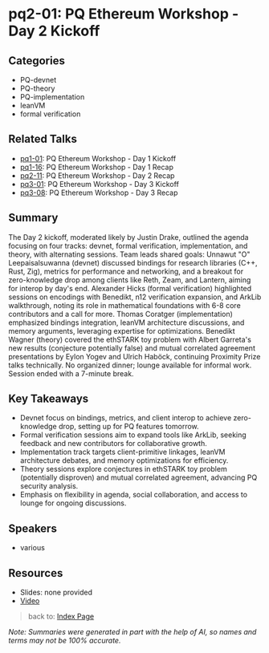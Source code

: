 # pq2-01: PQ Ethereum Workshop - Day 2 Kickoff

## Categories
- PQ-devnet
- PQ-theory
- PQ-implementation
- leanVM
- formal verification

## Related Talks
- [pq1-01](pq1-01.md): PQ Ethereum Workshop - Day 1 Kickoff
- [pq1-16](pq1-16.md): PQ Ethereum Workshop - Day 1 Recap
- [pq2-11](pq2-11.md): PQ Ethereum Workshop - Day 2 Recap
- [pq3-01](pq3-01.md): PQ Ethereum Workshop - Day 3 Kickoff
- [pq3-08](pq3-08.md): PQ Ethereum Workshop - Day 3 Recap

## Summary
The Day 2 kickoff, moderated likely by Justin Drake, outlined the agenda focusing on four tracks: devnet, formal verification, implementation, and theory, with alternating sessions. Team leads shared goals: Unnawut "O" Leepaisalsuwanna (devnet) discussed bindings for research libraries (C++, Rust, Zig), metrics for performance and networking, and a breakout for zero-knowledge drop among clients like Reth, Zeam, and Lantern, aiming for interop by day's end. Alexander Hicks (formal verification) highlighted sessions on encodings with Benedikt, n12 verification expansion, and ArkLib walkthrough, noting its role in mathematical foundations with 6-8 core contributors and a call for more. Thomas Coratger (implementation) emphasized bindings integration, leanVM architecture discussions, and memory arguments, leveraging expertise for optimizations. Benedikt Wagner (theory) covered the ethSTARK toy problem with Albert Garreta's new results (conjecture potentially false) and mutual correlated agreement presentations by Eylon Yogev and Ulrich Haböck, continuing Proximity Prize talks technically. No organized dinner; lounge available for informal work. Session ended with a 7-minute break.

## Key Takeaways
- Devnet focus on bindings, metrics, and client interop to achieve zero-knowledge drop, setting up for PQ features tomorrow.
- Formal verification sessions aim to expand tools like ArkLib, seeking feedback and new contributors for collaborative growth.
- Implementation track targets client-primitive linkages, leanVM architecture debates, and memory optimizations for efficiency.
- Theory sessions explore conjectures in ethSTARK toy problem (potentially disproven) and mutual correlated agreement, advancing PQ security analysis.
- Emphasis on flexibility in agenda, social collaboration, and access to lounge for ongoing discussions.

## Speakers
- various

## Resources
- Slides: none provided
- [Video](https://youtu.be/coltevVtjnM)

> back to: [Index Page](index.md)

*Note: Summaries were generated in part with the help of AI, so names and terms may not be 100% accurate.*